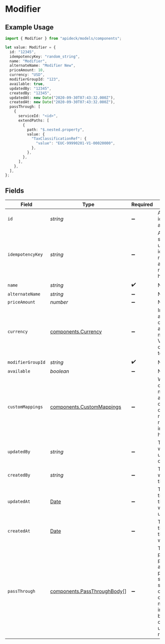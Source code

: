 # Modifier

## Example Usage

```typescript
import { Modifier } from "apideck/models/components";

let value: Modifier = {
  id: "12345",
  idempotencyKey: "random_string",
  name: "Modifier",
  alternateName: "Modifier New",
  priceAmount: 10,
  currency: "USD",
  modifierGroupId: "123",
  available: true,
  updatedBy: "12345",
  createdBy: "12345",
  updatedAt: new Date("2020-09-30T07:43:32.000Z"),
  createdAt: new Date("2020-09-30T07:43:32.000Z"),
  passThrough: [
    {
      serviceId: "<id>",
      extendPaths: [
        {
          path: "$.nested.property",
          value: {
            "TaxClassificationRef": {
              "value": "EUC-99990201-V1-00020000",
            },
          },
        },
      ],
    },
  ],
};
```

## Fields

| Field                                                                                                                                                   | Type                                                                                                                                                    | Required                                                                                                                                                | Description                                                                                                                                             | Example                                                                                                                                                 |
| ------------------------------------------------------------------------------------------------------------------------------------------------------- | ------------------------------------------------------------------------------------------------------------------------------------------------------- | ------------------------------------------------------------------------------------------------------------------------------------------------------- | ------------------------------------------------------------------------------------------------------------------------------------------------------- | ------------------------------------------------------------------------------------------------------------------------------------------------------- |
| `id`                                                                                                                                                    | *string*                                                                                                                                                | :heavy_minus_sign:                                                                                                                                      | A unique identifier for an object.                                                                                                                      | 12345                                                                                                                                                   |
| `idempotencyKey`                                                                                                                                        | *string*                                                                                                                                                | :heavy_minus_sign:                                                                                                                                      | A value you specify that uniquely identifies this request among requests you have sent.                                                                 | random_string                                                                                                                                           |
| `name`                                                                                                                                                  | *string*                                                                                                                                                | :heavy_check_mark:                                                                                                                                      | N/A                                                                                                                                                     | Modifier                                                                                                                                                |
| `alternateName`                                                                                                                                         | *string*                                                                                                                                                | :heavy_minus_sign:                                                                                                                                      | N/A                                                                                                                                                     | Modifier New                                                                                                                                            |
| `priceAmount`                                                                                                                                           | *number*                                                                                                                                                | :heavy_minus_sign:                                                                                                                                      | N/A                                                                                                                                                     | 10                                                                                                                                                      |
| `currency`                                                                                                                                              | [components.Currency](../../models/components/currency.md)                                                                                              | :heavy_minus_sign:                                                                                                                                      | Indicates the associated currency for an amount of money. Values correspond to [ISO 4217](https://en.wikipedia.org/wiki/ISO_4217).                      | USD                                                                                                                                                     |
| `modifierGroupId`                                                                                                                                       | *string*                                                                                                                                                | :heavy_check_mark:                                                                                                                                      | N/A                                                                                                                                                     | 123                                                                                                                                                     |
| `available`                                                                                                                                             | *boolean*                                                                                                                                               | :heavy_minus_sign:                                                                                                                                      | N/A                                                                                                                                                     | true                                                                                                                                                    |
| `customMappings`                                                                                                                                        | [components.CustomMappings](../../models/components/custommappings.md)                                                                                  | :heavy_minus_sign:                                                                                                                                      | When custom mappings are configured on the resource, the result is included here.                                                                       |                                                                                                                                                         |
| `updatedBy`                                                                                                                                             | *string*                                                                                                                                                | :heavy_minus_sign:                                                                                                                                      | The user who last updated the object.                                                                                                                   | 12345                                                                                                                                                   |
| `createdBy`                                                                                                                                             | *string*                                                                                                                                                | :heavy_minus_sign:                                                                                                                                      | The user who created the object.                                                                                                                        | 12345                                                                                                                                                   |
| `updatedAt`                                                                                                                                             | [Date](https://developer.mozilla.org/en-US/docs/Web/JavaScript/Reference/Global_Objects/Date)                                                           | :heavy_minus_sign:                                                                                                                                      | The date and time when the object was last updated.                                                                                                     | 2020-09-30T07:43:32.000Z                                                                                                                                |
| `createdAt`                                                                                                                                             | [Date](https://developer.mozilla.org/en-US/docs/Web/JavaScript/Reference/Global_Objects/Date)                                                           | :heavy_minus_sign:                                                                                                                                      | The date and time when the object was created.                                                                                                          | 2020-09-30T07:43:32.000Z                                                                                                                                |
| `passThrough`                                                                                                                                           | [components.PassThroughBody](../../models/components/passthroughbody.md)[]                                                                              | :heavy_minus_sign:                                                                                                                                      | The pass_through property allows passing service-specific, custom data or structured modifications in request body when creating or updating resources. |                                                                                                                                                         |
